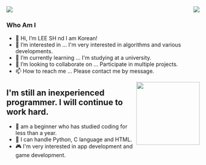<img align='right' src="http://mazassumnida.wtf/api/v2/generate_badge?boj=gkakcl74">
<a href="https://hits.seeyoufarm.com"><img src="https://hits.seeyoufarm.com/api/count/incr/badge.svg?url=https%3A%2F%2Fgithub.com%2Fgkakcl74&count_bg=%2379C83D&title_bg=%23555555&icon=hitachi.svg&icon_color=%23E7E7E7&title=hits&edge_flat=false"/></a>

### Who Am I
- 👋 Hi, I’m LEE SH nd I am Korean! 
- 👀 I’m interested in ... I'm very interested in algorithms and various developments.
- 🌱 I’m currently learning ... I'm studying at a university. 
- 💞️ I’m looking to collaborate on ... Participate in multiple projects.
- 📫 How to reach me ... Please contact me by message.
<img align='right' src="https://github-readme-stats.vercel.app/api?username=gkakcl74" height="165">

## I'm still an inexperienced programmer. I will continue to work hard.
- :book: am a beginner who has studied coding for less than a year.
- :space_invader: I can handle Python, C language and HTML.
- :video_game: I'm very interested in app development and game development.
<!---
gkakcl74/gkakcl74 is a ✨ special ✨ repository because its `README.md` (this file) appears on your GitHub profile.
You can click the Preview link to take a look at your changes.
--->
